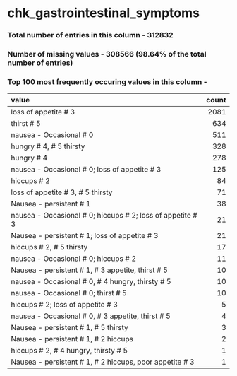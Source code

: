 
# chk_gastrointestinal_symptoms

### Total number of entries in this column - 312832

### Number of missing values - 308566 (98.64% of the total number of entries)

### Top 100 most frequently occuring values in this column -

| value                                                      |   count |
|:-----------------------------------------------------------|--------:|
| loss of appetite # 3                                       |    2081 |
| thirst # 5                                                 |     634 |
| nausea - Occasional # 0                                    |     511 |
| hungry # 4, # 5 thirsty                                    |     328 |
| hungry # 4                                                 |     278 |
| nausea - Occasional # 0; loss of appetite # 3              |     125 |
| hiccups # 2                                                |      84 |
| loss of appetite # 3, # 5 thirsty                          |      71 |
| Nausea - persistent # 1                                    |      38 |
| nausea - Occasional # 0; hiccups # 2; loss of appetite # 3 |      21 |
| Nausea - persistent # 1; loss of appetite # 3              |      21 |
| hiccups # 2, # 5 thirsty                                   |      17 |
| nausea - Occasional # 0; hiccups # 2                       |      11 |
| Nausea - persistent # 1, # 3 appetite, thirst # 5          |      10 |
| nausea - Occasional # 0, # 4 hungry, thirsty # 5           |      10 |
| nausea - Occasional # 0; thirst # 5                        |      10 |
| hiccups # 2; loss of appetite # 3                          |       5 |
| nausea - Occasional # 0, # 3 appetite, thirst # 5          |       4 |
| Nausea - persistent # 1, # 5 thirsty                       |       3 |
| Nausea - persistent # 1, # 2 hiccups                       |       2 |
| hiccups # 2, # 4 hungry, thirsty # 5                       |       1 |
| Nausea - persistent # 1, # 2 hiccups, poor appetite # 3    |       1 |
